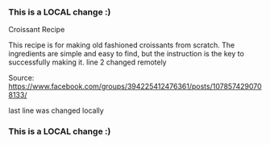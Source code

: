 ### This is a LOCAL change :)
Croissant Recipe

This recipe is for making old fashioned croissants from scratch. 
The ingredients are simple and easy to find, but the instruction is the key to successfully making it. line 2 changed remotely

Source: https://www.facebook.com/groups/394225412476361/posts/1078574290708133/

last line was changed locally
### This is a LOCAL change :)